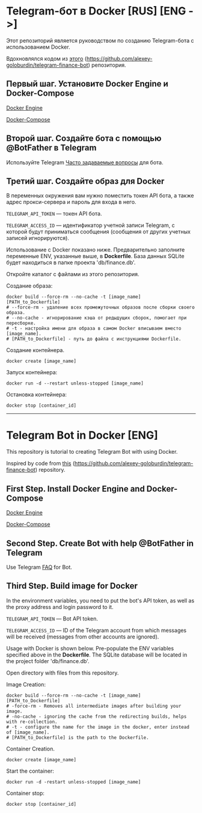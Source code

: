 # Telegram-бот в Docker [RUS]  [ENG ->]

Этот репозиторий является руководством по созданию Telegram-бота с использованием Docker.

Вдохновлялся кодом из [этого](https://github.com/alexey-goloburdin/telegram-finance-bot) (https://github.com/alexey-goloburdin/telegram-finance-bot) репозитория.

## Первый шаг. Установите Docker Engine и Docker-Compose

[Docker Engine](https://docs.docker.com/engine/install/ubuntu/)

[Docker-Compose](https://docs.docker.com/compose/install/linux/)

## Второй шаг. Создайте бота с помощью @BotFather в Telegram

Используйте Telegram [Часто задаваемые вопросы](https://core.telegram.org/bots/faq#how-do-i-create-a-bot ) для бота.

## Третий шаг. Создайте образ для Docker

В переменных окружения вам нужно поместить токен API бота, а также адрес прокси-сервера и пароль для входа в него.

`TELEGRAM_API_TOKEN` — токен API бота.

`TELEGRAM_ACCESS_ID` — идентификатор учетной записи Telegram, с которой будут приниматься сообщения (сообщения от других учетных записей игнорируются).

Использование с Docker показано ниже. Предварительно заполните переменные ENV, указанные выше, в __Dockerfile__. База данных SQLite будет находиться в папке проекта 'db/finance.db'.

Откройте каталог с файлами из этого репозитория.

Создание образа:

    docker build --force-rm --no-cache -t [image_name] [PATH_to_Dockerfile]
    # --force-rm - удаление всех промежуточных образов после сборки своего образа.
    # --no-cache - игнорирование кэша от редыдущих сборок, помогает при пересборке.
    # -t - настройка имени для образа в самом Docker вписываем вместо [image_name].
    # [PATH_to_Dockerfile] - путь до файла с инструкциями Dockerfile.

Создание контейнера.
    
    docker create [image_name] 
    
Запуск контейнера:

    docker run -d --restart unless-stopped [image_name]

Остановка контейнера:

    docker stop [container_id]

-----------------------------------------------------------------

# Telegram Bot in Docker [ENG]

This repository is tutorial to creating Telegram Bot with using Docker.

Inspired by code from [this](https://github.com/alexey-goloburdin/telegram-finance-bot) (https://github.com/alexey-goloburdin/telegram-finance-bot) repository.

## First Step. Install Docker Engine and Docker-Compose

[Docker Engine](https://docs.docker.com/engine/install/ubuntu/)

[Docker-Compose](https://docs.docker.com/compose/install/linux/)

## Second Step. Create Bot with help @BotFather in Telegram

Use Telegram [FAQ](https://core.telegram.org/bots/faq#how-do-i-create-a-bot) for Bot.

## Third Step. Build image for Docker

In the environment variables, you need to put the bot's API token, as well as the proxy address and login password to it.

  `TELEGRAM_API_TOKEN` — Bot API token.
  
  `TELEGRAM_ACCESS_ID` — ID of the Telegram account from which messages will be received (messages from other accounts are ignored).

Usage with Docker is shown below. Pre-populate the ENV variables specified above in the __Dockerfile__. The SQLite database will be located in the project folder 'db/finance.db'.

Open directory with files from this repository.

Image Creation:

    docker build --force-rm --no-cache -t [image_name] [PATH_to_Dockerfile]
    # -force-rm - Removes all intermediate images after building your image.
    # -no-cache - ignoring the cache from the redirecting builds, helps with re-collection.
    # -t - configure the name for the image in the docker, enter instead of [image_name].
    # [PATH_to_Dockerfile] is the path to the Dockerfile.

Container Creation.
    
    docker create [image_name] 
    
Start the container:

    docker run -d -restart unless-stopped [image_name]

Container stop:

    docker stop [container_id]
